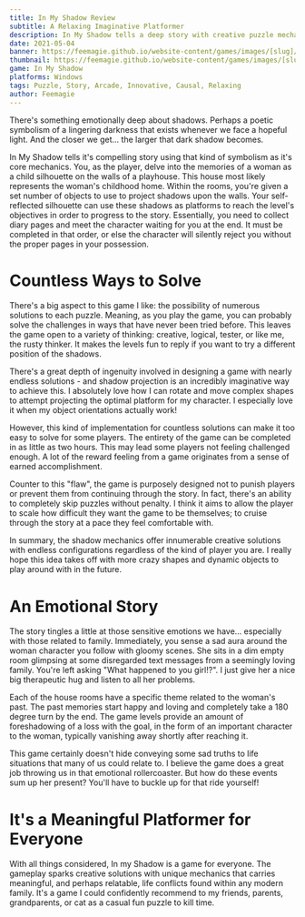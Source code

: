 ```yaml
---
title: In My Shadow Review
subtitle: A Relaxing Imaginative Platformer
description: In My Shadow tells a deep story with creative puzzle mechanics using light sources to project shadows.
date: 2021-05-04
banner: https://feemagie.github.io/website-content/games/images/[slug]/banner.webp
thumbnail: https://feemagie.github.io/website-content/games/images/[slug]/social-card.webp
game: In My Shadow
platforms: Windows
tags: Puzzle, Story, Arcade, Innovative, Causal, Relaxing
author: Feemagie
---
```


There's something emotionally deep about shadows. Perhaps a poetic symbolism of a lingering darkness that exists whenever we face a hopeful light. And the closer we get... the larger that dark shadow becomes.
 
In My Shadow tells it's compelling story using that kind of symbolism as it's core mechanics. You, as the player, delve into the memories of a woman as a child silhouette on the walls of a playhouse. This house most likely represents the woman's childhood home. Within the rooms, you're given a set number of objects to use to project shadows upon the walls. Your self-reflected silhouette can use these shadows as platforms to reach the level's objectives in order to progress to the story. Essentially, you need to collect diary pages and meet the character waiting for you at the end. It must be completed in that order, or else the character will silently reject you without the proper pages in your possession.
 
# Countless Ways to Solve
 
There's a big aspect to this game I like: the possibility of numerous solutions to each puzzle. Meaning, as you play the game, you can probably solve the challenges in ways that have never been tried before. This leaves the game open to a variety of thinking: creative, logical, tester, or like me, the rusty thinker. It makes the levels fun to reply if you want to try a different position of the shadows.
 
There's a great depth of ingenuity involved in designing a game with nearly endless solutions - and shadow projection is an incredibly imaginative way to achieve this. I absolutely love how I can rotate and move complex shapes to attempt projecting the optimal platform for my character. I especially love it when my object orientations actually work!
 
However, this kind of implementation for countless solutions can make it too easy to solve for some players. The entirety of the game can be completed in as little as two hours. This may lead some players not feeling challenged enough. A lot of the reward feeling from a game originates from a sense of earned accomplishment.
 
Counter to this "flaw", the game is purposely designed not to punish players or prevent them from continuing through the story. In fact, there's an ability to completely skip puzzles without penalty. I think it aims to allow the player to scale how difficult they want the game to be themselves; to cruise through the story at a pace they feel comfortable with.
 
In summary, the shadow mechanics offer innumerable creative solutions with endless configurations regardless of the kind of player you are. I really hope this idea takes off with more crazy shapes and dynamic objects to play around with in the future.
 
# An Emotional Story
 
The story tingles a little at those sensitive emotions we have... especially with those related to family. Immediately, you sense a sad aura around the woman character you follow with gloomy scenes. She sits in a dim empty room glimpsing at some disregarded text messages from a seemingly loving family. You're left asking "What happened to you girl!?". I just give her a nice big therapeutic hug and listen to all her problems.
 
Each of the house rooms have a specific theme related to the woman's past. The past memories start happy and loving and completely take a 180 degree turn by the end. The game levels provide an amount of foreshadowing of a loss with the goal, in the form of an important character to the woman, typically vanishing away shortly after reaching it.
 
This game certainly doesn't hide conveying some sad truths to life situations that many of us could relate to. I believe the game does a great job throwing us in that emotional rollercoaster. But how do these events sum up her present? You'll have to buckle up for that ride yourself!
 
# It's a Meaningful Platformer for Everyone
 
With all things considered, In my Shadow is a game for everyone. The gameplay sparks creative solutions with unique mechanics that carries meaningful, and perhaps relatable, life conflicts found within any modern family. It's a game I could confidently recommend to my friends, parents, grandparents, or cat as a casual fun puzzle to kill time.

